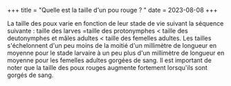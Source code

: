 +++
title = "Quelle est la taille d'un pou rouge ? "
date = 2023-08-08
+++


La taille des poux varie en fonction de leur stade de vie suivant la séquence suivante : taille des larves =taille des protonymphes < taille des deutonymphes et mâles adultes < taille des femelles adultes. Les tailles s'échelonnent d'un peu moins de la moitié d'un millimètre de longueur en moyenne pour le stade larvaire à un peu plus d'un millimètre de longueur en moyenne pour les femelles adultes gorgées de sang. 
Il est important de noter que la taille des poux rouges augmente fortement lorsqu'ils sont gorgés de sang. 
